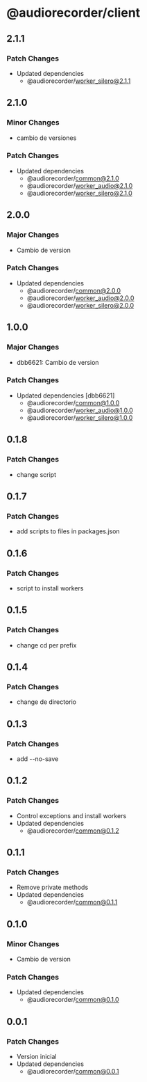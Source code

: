 # @audiorecorder/client

## 2.1.1

### Patch Changes

- Updated dependencies
  - @audiorecorder/worker_silero@2.1.1

## 2.1.0

### Minor Changes

- cambio de versiones

### Patch Changes

- Updated dependencies
  - @audiorecorder/common@2.1.0
  - @audiorecorder/worker_audio@2.1.0
  - @audiorecorder/worker_silero@2.1.0

## 2.0.0

### Major Changes

- Cambio de version

### Patch Changes

- Updated dependencies
  - @audiorecorder/common@2.0.0
  - @audiorecorder/worker_audio@2.0.0
  - @audiorecorder/worker_silero@2.0.0

## 1.0.0

### Major Changes

- dbb6621: Cambio de version

### Patch Changes

- Updated dependencies [dbb6621]
  - @audiorecorder/common@1.0.0
  - @audiorecorder/worker_audio@1.0.0
  - @audiorecorder/worker_silero@1.0.0

## 0.1.8

### Patch Changes

- change script

## 0.1.7

### Patch Changes

- add scripts to files in packages.json

## 0.1.6

### Patch Changes

- script to install workers

## 0.1.5

### Patch Changes

- change cd per prefix

## 0.1.4

### Patch Changes

- change de directorio

## 0.1.3

### Patch Changes

- add --no-save

## 0.1.2

### Patch Changes

- Control exceptions and install workers
- Updated dependencies
  - @audiorecorder/common@0.1.2

## 0.1.1

### Patch Changes

- Remove private methods
- Updated dependencies
  - @audiorecorder/common@0.1.1

## 0.1.0

### Minor Changes

- Cambio de version

### Patch Changes

- Updated dependencies
  - @audiorecorder/common@0.1.0

## 0.0.1

### Patch Changes

- Version inicial
- Updated dependencies
  - @audiorecorder/common@0.0.1
